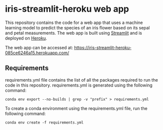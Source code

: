 # iris-streamlit-heroku web app
This repository contains the code for a web app that uses a machine learning model to predict the species of an iris flower based on its sepal and petal measurements. The web app is built using [Streamlit](https://www.streamlit.io/) and is deployed on [Heroku](https://www.heroku.com/).

The web app can be accessed at: https://iris-streamlit-heroku-085ce6246a15.herokuapp.com/

## Requirements
requirements.yml file contains the list of all the packages required to run the code in this repository. requirements.yml is generated using the following command:

```
conda env export --no-builds | grep -v "prefix" > requirements.yml
```
To create a conda environment using the requirements.yml file, run the following command:

```
conda env create -f requirements.yml
```